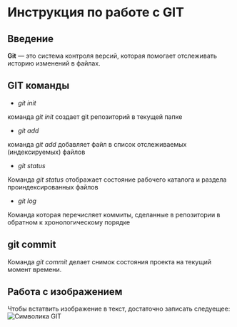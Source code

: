 # Инструкция по работе с GIT

## Введение

**Git** — это система контроля версий, которая помогает отслеживать историю изменений в файлах. 

## GIT команды

* _git init_

команда *git init* создает git репозиторий в текущей папке

* _git add_

команда *git add* добавляет файл в список отслеживаемых (индексируемых) файлов

* _git status_

Команда *git status* отображает состояние рабочего каталога и раздела проиндексированных файлов

* _git log_

Команда которая перечисляет коммиты, сделанные в репозитории в обратном к хронологическому порядке

## git commit

Команда *git commit* делает снимок состояния проекта на текущий момент времени.

## Работа с изображением

Чтобы встатвить изображение в текст, достаточно записать следуещее:
![Символика GIT](symbol.jpg)